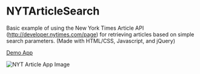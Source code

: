 # NYTArticleSearch
Basic example of using the New York Times Article API (http://developer.nytimes.com/page) for retrieving articles based on simple search parameters. (Made with HTML/CSS, Javascript, and jQuery)

[Demo App](https://shrouded-island-53812.herokuapp.com/)


![NYT Article App Image](https://raw.githubusercontent.com/afhaque/NYTArticleSearch/master/NYTSearchImage.png "NYT Article Image")
